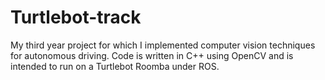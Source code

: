 Turtlebot-track
===============

My third year project for which I implemented computer vision techniques for autonomous driving. Code is written in C++ using OpenCV and is intended to run on a Turtlebot Roomba under ROS. 